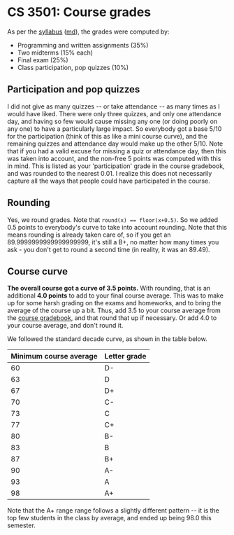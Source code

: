 CS 3501: Course grades
======================

As per the [syllabus](syllabus.html) ([md](syllabus.md)), the grades were computed by:

- Programming and written assignments (35%)
- Two midterms (15% each)
- Final exam (25%)
- Class participation, pop quizzes (10%)


Participation and pop quizzes
-----------------------------

I did not give as many quizzes -- or take attendance -- as many times as I would have liked.  There were only three quizzes, and only one attendance day, and having so few would cause missing any one (or doing poorly on any one) to have a particularly large impact.  So everybody got a base 5/10 for the participation (think of this as like a mini course curve), and the remaining quizzes and attendance day would make up the other 5/10.  Note that if you had a valid excuse for missing a quiz or attendance day, then this was taken into account, and the non-free 5 points was computed with this in mind.  This is listed as your 'participation' grade in the course gradebook, and was rounded to the nearest 0.01.  I realize this does not necessarily capture all the ways that people could have participated in the course.

Rounding
--------

Yes, we round grades. Note that `round(x) == floor(x+0.5)`. So we added 0.5 points to everybody's curve to take into account rounding. Note that this means rounding is already taken care of, so if you get an 89.9999999999999999999, it's still a B+, no matter how many times you ask - you don't get to round a second time (in reality, it was an 89.49).


Course curve
------------

**The overall course got a curve of 3.5 points.**  With rounding, that is an additional **4.0 points** to add to your final course average.  This was to make up for some harsh grading on the exams and homeworks, and to bring the average of the course up a bit.  Thus, add 3.5 to your course average from the [course gradebook](https://libra.cs.virginia.edu/~pedagogy/gradebook.php), and that round that up if necessary.  Or add 4.0 to your course average, and don't round it.  

We followed the standard decade curve, as shown in the table below.


| Minimum course average | Letter grade |
|------------------------|--------------|
| 60 | D- |
| 63 | D |
| 67 | D+ |
| 70 | C- |
| 73 | C |
| 77 | C+ |
| 80 | B- |
| 83 | B |
| 87 | B+ |
| 90 | A- |
| 93 | A |
| 98 | A+ |

Note that the A+ range range follows a slightly different pattern -- it is the top few students in the class by average, and ended up being 98.0 this semester.
